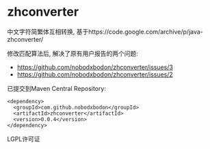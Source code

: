 # zhconverter
中文字符简繁体互相转换, 基于https://code.google.com/archive/p/java-zhconverter/

修改匹配算法后, 解决了原有用户报告的两个问题:

- https://github.com/nobodxbodon/zhconverter/issues/3 
- https://github.com/nobodxbodon/zhconverter/issues/2

已提交到Maven Central Repository:
```
<dependency>
  <groupId>com.github.nobodxbodon</groupId>
  <artifactId>zhconverter</artifactId>
  <version>0.0.4</version>
</dependency>
```
LGPL许可证
